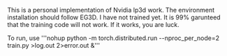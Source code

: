 This is a personal implementation of Nvidia lp3d work. The environment installation should follow EG3D.
I have not trained yet. It is 99% garunteed that the training code will not work.
If it works, you are luck.

To run, use '''nohup python -m torch.distributed.run --nproc_per_node=2 train.py >log.out 2>error.out &'''
